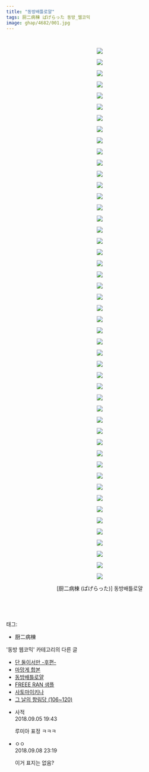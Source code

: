 ```yaml
---
title: "동방배틀로얄"
tags: 厨二病棟 ぱげらった 동방_웹코믹
image: ghap/4682/001.jpg
---
```

<div class="article">
<p style="text-align: center; clear: none; float: none;"></p>
<p style="text-align: center; clear: none; float: none;"></p>
<p style="text-align: center; clear: none; float: none;"></p>
<p style="text-align: center; clear: none; float: none;"></p>
<p style="text-align: center; clear: none; float: none;"></p>
<p style="text-align: center; clear: none; float: none;"></p>
<p style="text-align: center; clear: none; float: none;"></p>
<p style="text-align: center; clear: none; float: none;"></p>
<p style="text-align: center; clear: none; float: none;"></p>
<p style="text-align: center; clear: none; float: none;"></p>
<p style="text-align: center; clear: none; float: none;"></p>
<p style="text-align: center; clear: none; float: none;"></p>
<p style="text-align: center; clear: none; float: none;"></p>
<p style="text-align: center; clear: none; float: none;"></p>
<p style="text-align: center; clear: none; float: none;"></p>
<p style="text-align: center; clear: none; float: none;"></p>
<p style="text-align: center; clear: none; float: none;"></p>
<p style="text-align: center; clear: none; float: none;"></p>
<p style="text-align: center; clear: none; float: none;"></p>
<p style="text-align: center; clear: none; float: none;"></p>
<p style="text-align: center; clear: none; float: none;"></p>
<p style="text-align: center; clear: none; float: none;"></p>
<p style="text-align: center; clear: none; float: none;"></p>
<p style="text-align: center; clear: none; float: none;"></p>
<p style="text-align: center; clear: none; float: none;"></p>
<p style="text-align: center; clear: none; float: none;"></p>
<p style="text-align: center; clear: none; float: none;"></p>
<p style="text-align: center; clear: none; float: none;"></p>
<p style="text-align: center; clear: none; float: none;"></p>
<p style="text-align: center; clear: none; float: none;"></p>
<p style="text-align: center; clear: none; float: none;"></p>
<p style="text-align: center; clear: none; float: none;"></p>
<p style="text-align: center; clear: none; float: none;"></p>
<p style="text-align: center; clear: none; float: none;"></p>
<p style="text-align: center; clear: none; float: none;"></p>
<p style="text-align: center; clear: none; float: none;"></p>
<p style="text-align: center; clear: none; float: none;"></p>
<p style="text-align: center; clear: none; float: none;"></p>
<p style="text-align: center; clear: none; float: none;"></p>
<p style="text-align: center; clear: none; float: none;"></p>
<p style="text-align: center; clear: none; float: none;"></p>
<p style="text-align: center; clear: none; float: none;"></p>
<p style="text-align: center; clear: none; float: none;"></p>
<p style="text-align: center; clear: none; float: none;"></p>
<p style="text-align: center; clear: none; float: none;"></p>
<p style="text-align: center; clear: none; float: none;"></p>
<p style="text-align: center; clear: none; float: none;"></p>
<p style="text-align: center; clear: none; float: none;"></p>
<p style="text-align: center; clear: none; float: none;"></p>
<p style="text-align: center; clear: none; float: none;"></p>
<p style="text-align: center; clear: none; float: none;"></p>
<p style="text-align: center; clear: none; float: none;"><br/></p>
<p style="text-align: center; clear: none; float: none;"><img src="{{ site.nasurl }}/ghap/4682/001.jpg"/></p>
<p style="text-align: center; clear: none; float: none;"><img src="{{ site.nasurl }}/ghap/4682/002.jpg"/></p>
<p style="text-align: center; clear: none; float: none;"><img src="{{ site.nasurl }}/ghap/4682/003.jpg"/></p>
<p style="text-align: center; clear: none; float: none;"><img src="{{ site.nasurl }}/ghap/4682/004.jpg"/></p>
<p style="text-align: center; clear: none; float: none;"><img src="{{ site.nasurl }}/ghap/4682/005.jpg"/></p>
<p style="text-align: center; clear: none; float: none;"><img src="{{ site.nasurl }}/ghap/4682/006.jpg"/></p>
<p style="text-align: center; clear: none; float: none;"><img src="{{ site.nasurl }}/ghap/4682/007.jpg"/></p>
<p style="text-align: center; clear: none; float: none;"><img src="{{ site.nasurl }}/ghap/4682/008.jpg"/></p>
<p style="text-align: center; clear: none; float: none;"><img src="{{ site.nasurl }}/ghap/4682/009.jpg"/></p>
<p style="text-align: center; clear: none; float: none;"><img src="{{ site.nasurl }}/ghap/4682/010.jpg"/></p>
<p style="text-align: center; clear: none; float: none;"><img src="{{ site.nasurl }}/ghap/4682/011.jpg"/></p>
<p style="text-align: center; clear: none; float: none;"><img src="{{ site.nasurl }}/ghap/4682/012.jpg"/></p>
<p style="text-align: center; clear: none; float: none;"><img src="{{ site.nasurl }}/ghap/4682/013.jpg"/></p>
<p style="text-align: center; clear: none; float: none;"><img src="{{ site.nasurl }}/ghap/4682/014.jpg"/></p>
<p style="text-align: center; clear: none; float: none;"><img src="{{ site.nasurl }}/ghap/4682/015.jpg"/></p>
<p style="text-align: center; clear: none; float: none;"><img src="{{ site.nasurl }}/ghap/4682/016.jpg"/></p>
<p style="text-align: center; clear: none; float: none;"><img src="{{ site.nasurl }}/ghap/4682/017.jpg"/></p>
<p style="text-align: center; clear: none; float: none;"><img src="{{ site.nasurl }}/ghap/4682/018.jpg"/></p>
<p style="text-align: center; clear: none; float: none;"><img src="{{ site.nasurl }}/ghap/4682/019.jpg"/></p>
<p style="text-align: center; clear: none; float: none;"><img src="{{ site.nasurl }}/ghap/4682/020.jpg"/></p>
<p style="text-align: center; clear: none; float: none;"><img src="{{ site.nasurl }}/ghap/4682/021.jpg"/></p>
<p style="text-align: center; clear: none; float: none;"><img src="{{ site.nasurl }}/ghap/4682/022.jpg"/></p>
<p style="text-align: center; clear: none; float: none;"><img src="{{ site.nasurl }}/ghap/4682/023.jpg"/></p>
<p style="text-align: center; clear: none; float: none;"><img src="{{ site.nasurl }}/ghap/4682/024.jpg"/></p>
<p style="text-align: center; clear: none; float: none;"><img src="{{ site.nasurl }}/ghap/4682/025.jpg"/></p>
<p style="text-align: center; clear: none; float: none;"><img src="{{ site.nasurl }}/ghap/4682/026.jpg"/></p>
<p style="text-align: center; clear: none; float: none;"><img src="{{ site.nasurl }}/ghap/4682/027.jpg"/></p>
<p style="text-align: center; clear: none; float: none;"><img src="{{ site.nasurl }}/ghap/4682/028.jpg"/></p>
<p style="text-align: center; clear: none; float: none;"><img src="{{ site.nasurl }}/ghap/4682/029.jpg"/></p>
<p style="text-align: center; clear: none; float: none;"><img src="{{ site.nasurl }}/ghap/4682/030.jpg"/></p>
<p style="text-align: center; clear: none; float: none;"><img src="{{ site.nasurl }}/ghap/4682/031.jpg"/></p>
<p style="text-align: center; clear: none; float: none;"><img src="{{ site.nasurl }}/ghap/4682/032.jpg"/></p>
<p style="text-align: center; clear: none; float: none;"><img src="{{ site.nasurl }}/ghap/4682/033.jpg"/></p>
<p style="text-align: center; clear: none; float: none;"><img src="{{ site.nasurl }}/ghap/4682/034.jpg"/></p>
<p style="text-align: center; clear: none; float: none;"><img src="{{ site.nasurl }}/ghap/4682/035.jpg"/></p>
<p style="text-align: center; clear: none; float: none;"><img src="{{ site.nasurl }}/ghap/4682/036.jpg"/></p>
<p style="text-align: center; clear: none; float: none;"><img src="{{ site.nasurl }}/ghap/4682/037.jpg"/></p>
<p style="text-align: center; clear: none; float: none;"><img src="{{ site.nasurl }}/ghap/4682/038.jpg"/></p>
<p style="text-align: center; clear: none; float: none;"><img src="{{ site.nasurl }}/ghap/4682/039.jpg"/></p>
<p style="text-align: center; clear: none; float: none;"><img src="{{ site.nasurl }}/ghap/4682/040.jpg"/></p>
<p style="text-align: center; clear: none; float: none;"><img src="{{ site.nasurl }}/ghap/4682/041.jpg"/></p>
<p style="text-align: center; clear: none; float: none;"><img src="{{ site.nasurl }}/ghap/4682/042.jpg"/></p>
<p style="text-align: center; clear: none; float: none;"><img src="{{ site.nasurl }}/ghap/4682/043.jpg"/></p>
<p style="text-align: center; clear: none; float: none;"><img src="{{ site.nasurl }}/ghap/4682/044.jpg"/></p>
<p style="text-align: center; clear: none; float: none;"><img src="{{ site.nasurl }}/ghap/4682/045.jpg"/></p>
<p style="text-align: center; clear: none; float: none;"><img src="{{ site.nasurl }}/ghap/4682/046.jpg"/></p>
<p style="text-align: center; clear: none; float: none;"><img src="{{ site.nasurl }}/ghap/4682/047.jpg"/></p>
<p style="text-align: center; clear: none; float: none;"><img src="{{ site.nasurl }}/ghap/4682/048.jpg"/></p>
<p style="text-align: center; clear: none; float: none;">[厨二病棟 (ぱげらった)] 동방배틀로얄</p>
<p style="text-align: center; clear: none; float: none;"><br/></p>
<p><br/></p>
</div><div class="tagTrail">
<p>태그: </p>
<ul>
<li>厨二病棟</li>
</ul>
</div><div class="another">
<p>'동방 웹코믹' 카테고리의 다른 글</p>
<ul>
<li><a href="/2018-09-09-ghap_4690">단 둘이서만 -후편-</a></li>
<li><a href="/2018-09-09-ghap_4689">마망게 합본</a></li>
<li><a href="/2018-09-05-ghap_4682">동방배틀로얄</a></li>
<li><a href="/2018-09-04-ghap_4678">FREEE RAN 샘플</a></li>
<li><a href="/2018-09-04-ghap_4677">사토마이키나</a></li>
<li><a href="/2018-09-03-ghap_4658">그 날의 향림당 (106~120)</a></li>
</ul>
</div><div class="cb_module cb_fluid">
<div class="cb_wrt cb_profile">
<div class="comment">
<ul>
<li class="cb_thumb_off" id="comment15326695">
<div class="cb_comment_area">
<div class="cb_info_area">
<div class="cb_section">
<span class="cb_nick_name">사적</span>
</div>
<div class="cb_section">
<span class="cb_date">2018.09.05 19:43 </span>
</div>
</div>
<div class="cb_dsc_comment">
<p class="cb_dsc">
											루미아 표정 ㅋㅋㅋ
										</p>
</div>
</div></li>
<li class="cb_thumb_off" id="comment15328517">
<div class="cb_comment_area">
<div class="cb_info_area">
<div class="cb_section">
<span class="cb_nick_name">ㅇㅇ</span>
</div>
<div class="cb_section">
<span class="cb_date">2018.09.08 23:19 </span>
</div>
</div>
<div class="cb_dsc_comment">
<p class="cb_dsc">
											이거 표지는 없음?
										</p>
</div>
</div></li>
</ul>
</div>
</div><!-- commentList close -->
</div>
